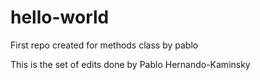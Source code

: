 # hello-world
First repo created for methods class by pablo

This is the set of edits done by Pablo Hernando-Kaminsky
